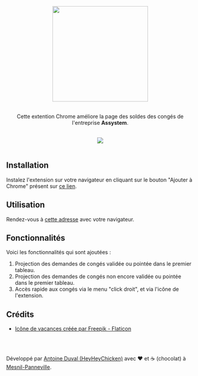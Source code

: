 <div align="center">

<img src="https://raw.githubusercontent.com/HeyHeyChicken/Solde-des-conges/main/Solde%20des%20cong%C3%A9s/icons/256.png" width="256">
<br><br>

Cette extention Chrome améliore la page des soldes des congés de l'entreprise **Assystem**.<br>
</div>
<br>
<div align="center">
<img src="https://github.com/HeyHeyChicken/Assystem-Soldes-des-conges/blob/main/resources/screen.jpeg">
</div>

<br>

## Installation

Instalez l'extension sur votre navigateur en cliquant sur le bouton "Ajouter à Chrome" présent sur [ce lien](//chrome.google.com/webstore/detail/assystem-soldes-des-conge/nonobcjfjlkjnmdcpbbncaiidbbnflji).

## Utilisation

Rendez-vous à [cette adresse](//hive-dashboard.assystem.com/) avec votre navigateur.

## Fonctionnalités

Voici les fonctionnalités qui sont ajoutées :<br/>
1) Projection des demandes de congés validée ou pointée dans le premier tableau.
2) Projection des demandes de congés non encore validée ou pointée dans le premier tableau.
3) Accès rapide aux congés via le menu "click droit", et via l'icône de l'extension.

## Crédits

- [Icône de vacances créée par Freepik - Flaticon](//www.flaticon.com/free-icon/beach-chair_3104921)

<br>
<br>

Développé par [Antoine Duval (HeyHeyChicken)](//antoine.cuffel.fr) avec ❤ et ☕ (chocolat) à [Mesnil-Panneville](//en.wikipedia.org/wiki/Mesnil-Panneville).
